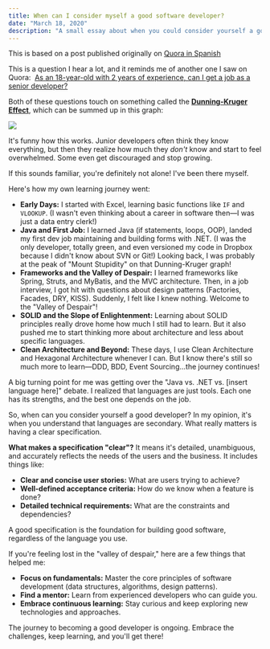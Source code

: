 ```yaml
---
title: When can I consider myself a good software developer?
date: "March 18, 2020"
description: "A small essay about when you could consider yourself a good software developer."
---
```


This is based on a post published originally on [Quora in Spanish](https://es.quora.com/Cu%C3%A1ndo-puedes-considerarte-un-buen-programador) 

This is a question I hear a lot, and it reminds me of another one I saw on Quora:  [As an 18-year-old with 2 years of experience, can I get a job as a senior developer?](https://www.quora.com/As-an-18-year-old-with-2-years-of-experience-can-I-get-a-job-as-a-senior-developer) 

Both of these questions touch on something called the **[Dunning-Kruger Effect](https://en.wikipedia.org/wiki/Dunning%E2%80%93Kruger_effect)**, which can be summed up in this graph:

![](/2020-03-18/dunning-krugger-effect.png)

It's funny how this works. Junior developers often think they know everything, but then they realize how much they *don't* know and start to feel overwhelmed.  Some even get discouraged and stop growing.

If this sounds familiar, you're definitely not alone!  I've been there myself.

Here's how my own learning journey went:

*  **Early Days:** I started with Excel, learning basic functions like `IF` and `VLOOKUP`. (I wasn't even thinking about a career in software then—I was just a data entry clerk!)
*  **Java and First Job:** I learned Java (if statements, loops, OOP), landed my first dev job maintaining and building forms with .NET.  (I was the only developer, totally green, and even versioned my code in Dropbox because I didn't know about SVN or Git!)  Looking back, I was probably at the peak of "Mount Stupidity" on that Dunning-Kruger graph!
*  **Frameworks and the Valley of Despair:** I learned frameworks like Spring, Struts, and MyBatis, and the MVC architecture. Then, in a job interview, I got hit with questions about design patterns (Factories, Facades, DRY, KISS).  Suddenly, I felt like I knew nothing.  Welcome to the "Valley of Despair"!
*  **SOLID and the Slope of Enlightenment:**  Learning about SOLID principles really drove home how much I still had to learn. But it also pushed me to start thinking more about architecture and less about specific languages.
*  **Clean Architecture and Beyond:**  These days, I use Clean Architecture and Hexagonal Architecture whenever I can.  But I know there's still so much more to learn—DDD, BDD, Event Sourcing...the journey continues!

A big turning point for me was getting over the "Java vs. .NET vs. [insert language here]" debate. I realized that languages are just tools. Each one has its strengths, and the best one depends on the job.

So, when can you consider yourself a good developer? In my opinion, it's when you understand that languages are secondary. What really matters is having a clear specification. 

**What makes a specification "clear"?** It means it's detailed, unambiguous, and accurately reflects the needs of the users and the business. It includes things like:

* **Clear and concise user stories:**  What are users trying to achieve?
* **Well-defined acceptance criteria:** How do we know when a feature is done?
* **Detailed technical requirements:** What are the constraints and dependencies?

A good specification is the foundation for building good software, regardless of the language you use.

If you're feeling lost in the "valley of despair," here are a few things that helped me:

* **Focus on fundamentals:**  Master the core principles of software development (data structures, algorithms, design patterns).
* **Find a mentor:**  Learn from experienced developers who can guide you.
* **Embrace continuous learning:**  Stay curious and keep exploring new technologies and approaches.

The journey to becoming a good developer is ongoing. Embrace the challenges, keep learning, and you'll get there!